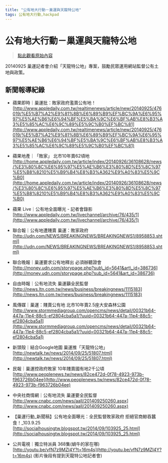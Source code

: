 ```yaml
---
title: "公有地大行動－巢運與天龍特公地"
tags: 公有地大行動,hackpad
---
```


# 公有地大行動－巢運與天龍特公地

> [點此觀看原始內容](https://g0v.hackpad.tw/euLEQknHNIX)


20140925 巢運記者會介紹「天龍特公地」專案，鼓勵民眾運用網站監督公有土地與政策。

## 新聞報導紀錄


- 蘋果即時｜巢運批：敗家政府濫賣公有地！
    [http://www.appledaily.com.tw/realtimenews/article/new/20140925/476019/%E5%B7%A2%E9%81%8B%E6%89%B9%EF%BC%9A%E6%95%97%E5%AE%B6%E6%94%BF%E5%BA%9C%E6%BF%AB%E8%B3%A3%E5%85%AC%E6%9C%89%E5%9C%B0%EF%BC%81](http://www.appledaily.com.tw/realtimenews/article/new/20140925/476019/%E5%B7%A2%E9%81%8B%E6%89%B9%EF%BC%9A%E6%95%97%E5%AE%B6%E6%94%BF%E5%BA%9C%E6%BF%AB%E8%B3%A3%E5%85%AC%E6%9C%89%E5%9C%B0%EF%BC%81)

- 蘋果地產｜「敗家」 北市10年賣62頃地
    [http://home.appledaily.com.tw/article/index/20140926/36108628/news/%E3%80%8C%E6%95%97%E5%AE%B6%E3%80%8D%E5%8C%97%E5%B8%8210%E5%B9%B4%E8%B3%A362%E9%A0%83%E5%9C%B0](http://home.appledaily.com.tw/article/index/20140926/36108628/news/%E3%80%8C%E6%95%97%E5%AE%B6%E3%80%8D%E5%8C%97%E5%B8%8210%E5%B9%B4%E8%B3%A362%E9%A0%83%E5%9C%B0)

- 蘋果 Live｜公有地全面曝光 - 記者會錄影
    [http://www.appledaily.com.tw/livechannel/archive/76/435/1](http://www.appledaily.com.tw/livechannel/archive/76/435/1)

- 聯合報｜公有地遭賤賣 巢運：敗家政府
    [http://udn.com/NEWS/BREAKINGNEWS/BREAKINGNEWS1/8958853.shtml](http://udn.com/NEWS/BREAKINGNEWS/BREAKINGNEWS1/8958853.shtml)

- 聯合晚報｜巢運要求公有地釋出 必須辦聽證會
    [http://money.udn.com/storypage.php?sub\_id=5641&art\_id=386736](http://money.udn.com/storypage.php?sub_id=5641&art_id=386736)

- 自由時報｜公有地流失 巢運籲全民監督
    [http://news.ltn.com.tw/news/business/breakingnews/1115183](http://news.ltn.com.tw/news/business/breakingnews/1115183)

- 風傳媒｜巢運：賤賣公有地 北市10年賣2.5座大安森林公園
    [http://www.stormmediagroup.com/opencms/news/detail/00321b64-447a-11e4-88c5-ef2804cba5a1/?uuid=00321b64-447a-11e4-88c5-ef2804cba5a1](http://www.stormmediagroup.com/opencms/news/detail/00321b64-447a-11e4-88c5-ef2804cba5a1/?uuid=00321b64-447a-11e4-88c5-ef2804cba5a1)

- 新頭殼｜結合Google地圖 巢運推「天龍特公地」
    [http://newtalk.tw/news/2014/09/25/51807.html](http://newtalk.tw/news/2014/09/25/51807.html)

- 民報｜巢運控政府敗家 10年賤賣國有地2千公頃
    [http://www.peoplenews.tw/news/82ce472d-0f78-4923-973b-f963726b04ee](http://www.peoplenews.tw/news/82ce472d-0f78-4923-973b-f963726b04ee)

- 中央社商情網｜公有地流失 巢運要全民監督
    [http://www.cnabc.com/news/aall/201409250260.aspx](http://www.cnabc.com/news/aall/201409250260.aspx)

- 【巢運行動_新聞稿】公有地全面曝光：全民監督敗家政府 拒絕官商鯨吞蠶食！_103.9.25
    [http://socialhousingtw.blogspot.tw/2014/09/103925_25.html](http://socialhousingtw.blogspot.tw/2014/09/103925_25.html)

- 公共電視｜獨立特派員 368集(蝸牛的家在哪)
    [http://youtu.be/vfN7z9MZI4Y?t=16m4s](http://youtu.be/vfN7z9MZI4Y?t=16m4s) (影片後段有提到天龍特公地記者會)

